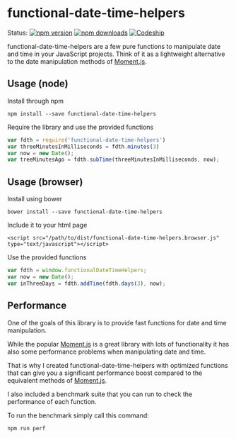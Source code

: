 # functional-date-time-helpers

Status:
[![npm version](https://img.shields.io/npm/v/functional-date-time-helpers.svg?style=flat-square)](https://www.npmjs.com/package/functional-date-time-helpers)
[![npm downloads](https://img.shields.io/npm/dm/functional-date-time-helpers.svg?style=flat-square)](http://npm-stat.com/charts.html?package=functional-date-time-helpers&from=2016-04-01)
[![Codeship](https://codeship.com/projects/1bdd1ab0-e969-0133-6d7c-06e5be4c5162/status?branch=master)](https://codeship.com/projects/147603)

functional-date-time-helpers are a few pure functions to manipulate date and time in your JavaScript projects. Think of it as a lightweight alternative to the date manipulation methods of [Moment.js](https://github.com/moment/moment/).

## Usage (node)

Install through npm

````
npm install --save functional-date-time-helpers
````

Require the library and use the provided functions

````javascript
var fdth = require('functional-date-time-helpers')
var threeMinutesInMilliseconds = fdth.minutes(3)
var now = new Date();
var treeMinutesAgo = fdth.subTime(threeMinutesInMilliseconds, now);
````

## Usage (browser)

Install using bower

````
bower install --save functional-date-time-helpers
````

Include it to your html page

````
<script src="/path/to/dist/functional-date-time-helpers.browser.js" type="text/javascript"></script>
````

Use the provided functions

````javascript
var fdth = window.functionalDateTimeHelpers;
var now = new Date();
var inThreeDays = fdth.addTime(fdth.days(3), now);
````

## Performance

One of the goals of this library is to provide fast functions for date and time manipulation.

While the popular [Moment.js](https://github.com/moment/moment/) is a great library with lots of functionality it has also some performance problems when manipulating date and time.

That is why I created functional-date-time-helpers with optimized functions that can give you a significant performance boost compared to the equivalent methods of [Moment.js](https://github.com/moment/moment/).

I also included a benchmark suite that you can run to check the performance of each function.

To run the benchmark simply call this command:

````
npm run perf
````
